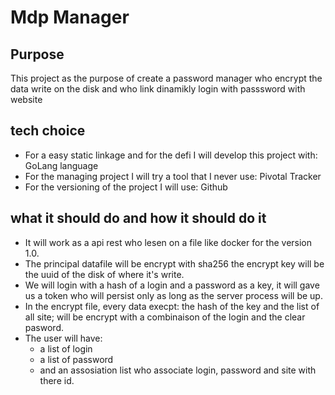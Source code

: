 # Mdp Manager

## Purpose

This project as the purpose of create a password manager who encrypt the data write on the disk and who link dinamikly login with passsword with website

## tech choice

* For a easy static linkage and for the defi I will develop this project with: GoLang language
* For the managing project I will try a tool that I never use: Pivotal Tracker
* For the versioning of the project I will use: Github

## what it should do and how it should do it

* It will work as a api rest who lesen on a file like docker for the version 1.0.
* The principal datafile will be encrypt with sha256 the encrypt key will be the uuid of the disk of where it's write.
* We will login with a hash of a login and a password as a key, it will gave us a token who will persist only as long as the server process will be up.
* In the encrypt file, every data execpt: the hash of the key and the list of all site; will be encrypt with a combinaison of the login and the clear pasword.
* The user will have:
  - a list of login
  - a list of password
  - and an assosiation list who associate login, password and site with there id.
